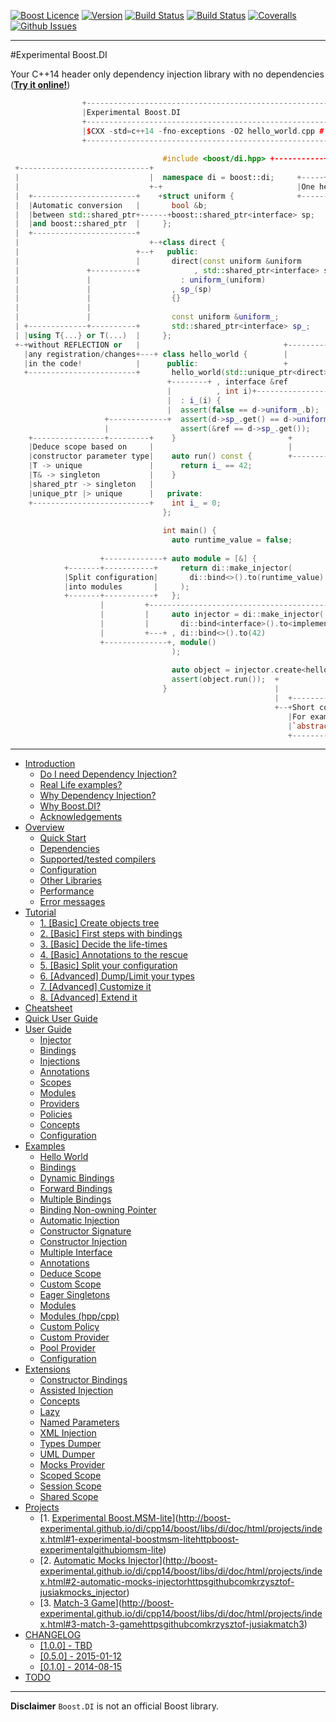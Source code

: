<a href="http://www.boost.org/LICENSE_1_0.txt" target="_blank">![Boost Licence](http://img.shields.io/badge/license-boost-blue.svg)</a>
<a href="https://github.com/boost-experimental/di/releases" target="_blank">![Version](https://badge.fury.io/gh/boost-experimental%2Fdi.svg)</a>
<a href="https://travis-ci.org/boost-experimental/di" target="_blank">![Build Status](https://img.shields.io/travis/boost-experimental/di/cpp14.svg?label=linux/osx)</a>
<a href="https://ci.appveyor.com/project/boost-experimental/di" target="_blank">![Build Status](https://img.shields.io/appveyor/ci/boost-experimental/di/cpp14.svg?label=windows)</a>
<a href="https://coveralls.io/r/boost-experimental/di?branch=cpp14" target="_blank">![Coveralls](http://img.shields.io/coveralls/boost-experimental/di/cpp14.svg)</a>
<a href="http://github.com/boost-experimental/di/issues" target="_blank">![Github Issues](https://img.shields.io/github/issues/boost-experimental/di.svg)</a>

---------------------------------------

#Experimental Boost.DI

Your C++14 header only dependency injection library with no dependencies ([__Try it online!__](http://boost-experimental.github.io/di/cpp14/boost/libs/di/doc/html/examples/index.html#hello-world))

```cpp
                +-----------------------------------------------------------------------+
                |Experimental Boost.DI                                                  |
                +-----------------------------------------------------------------------+
                |$CXX -std=c++14 -fno-exceptions -O2 hello_world.cpp # Compiles in 0.2s!|
                +-----------------------------------------------------------------------+
 
                                  #include <boost/di.hpp> +-----------+
 +-----------------------------+                                      |
 |                             |  namespace di = boost::di;     +-----+--------------------------------+
 |                             +-+                              |One header (3k lines, no dependencies)|
 |  +-----------------------+    +struct uniform {              +--------------------------------------+
 |  |Automatic conversion   |       bool &b;
 |  |between std::shared_ptr+------+boost::shared_ptr<interface> sp;
 |  |and boost::shared_ptr  |     };
 |  +-----------------------+  
 |                             +-+class direct {
 |                          +--+   public:                                 +----------------------------+
 |                          |       direct(const uniform &uniform          |ASM x86-64 == `make_unique` |
 |               +----------+            , std::shared_ptr<interface> sp)  +----------------------------+
 |               |                    : uniform_(uniform)                  |push   %rax                 |
 |               |                  , sp_(sp)                              |mov    $0x8,%edi            |
 |               |                  {}                                     |callq  0x4007b0 <_Znwm@plt> |
 |               |                                                         |movq   $0x400a10,(%rax)     |
 |               |                  const uniform &uniform_;               |mov    $0x8,%esi            |
 | +-------------+----------+       std::shared_ptr<interface> sp_;        |mov    %rax,%rdi            |
 | |using T{...} or T(...)  |     };                                       |callq  0x400960 <_ZdlPvm>   |
 +-+without REFLECTION or   |                                +-------------+mov    $0x1,%eax            |
   |any registration/changes+---+ class hello_world {        |             |pop    %rdx                 |
   |in the code!            |      public:                   +             |retq                        |
   +------------------------+       hello_world(std::unique_ptr<direct> d  +-------------------------+--+
                                   +--------+ , interface &ref                                       |
                                   |          , int i)+-------------------------------------------+  +-+
                                   |  : i_(i) {                                                   |    |
                                   |  assert(false == d->uniform_.b);                             |    |
                     +-------------+  assert(d->sp_.get() == d->uniform_.sp.get());               |    |
                     |                assert(&ref == d->sp_.get());     +                         |    |
    +----------------+---------+    }                         +         |                         |    |
    |Deduce scope based on     |                              |         |                         |    |
    |constructor parameter type|    auto run() const {        +---------+ +--------------------+  |    |
    |T -> unique               |      return i_ == 42;                  +-+The same shared_ptr,|  |    |
    |T& -> singleton           |    }                                     |reference provided  |  |    |
    |shared_ptr -> singleton   |                                          +--------------------+  |    |
    |unique_ptr |> unique      |   private:                                                       |    |
    +--------------------------+    int i_ = 0;                                                +--+    |
                                  };                                                           |       |
                                                                                               |       |
                                  int main() {                          +----------------------+--+    |
                                    auto runtime_value = false;         |ASM x86-64 == 'return 42'|    |
                                                                        +-------------------------+    |
                    +-------------+ auto module = [&] {                 |mov $0x2a,%eax           |    |
            +-------+-----------+     return di::make_injector(         |retq                     |    |
            |Split configuration|       di::bind<>().to(runtime_value)  +----+--------------------+    |
            |into modules       |     );                                     |                         |
            +-------+-----------+   };                                       |                         |
                    |         +----------------------------------------------+                         |
                    |         |     auto injector = di::make_injector(                                 |
                    |         |       di::bind<interface>().to<implementation>()+----------------------+
                    |         +---+ , di::bind<>().to(42)
                    +--------------+, module()                                     +---------------------+
                                    );                                  +----------+Compile time creation|
                                                                        +          |guarantee!           |
                                    auto object = injector.create<hello_world>();  +---------------------+
                                    assert(object.run());  +
                                  }                        |
                                                           |  +----------------------------------------+
                                                           +--+Short compile time error messages!      |
                                                              |For example:                            |
                                                              |`abstract_type<interface>::is_not_bound`|
                                                              +----------------------------------------+
```

---------------------------------------

[](GENERATE_TOC_BEGIN)

* [Introduction](http://boost-experimental.github.io/di/cpp14/boost/libs/di/doc/html/index.html)
    * [Do I need Dependency Injection?](http://boost-experimental.github.io/di/cpp14/boost/libs/di/doc/html/index.html#do-i-need-dependency-injection)
    * [Real Life examples?](http://boost-experimental.github.io/di/cpp14/boost/libs/di/doc/html/index.html#real-life-examples)
    * [Why Dependency Injection?](http://boost-experimental.github.io/di/cpp14/boost/libs/di/doc/html/index.html#why-dependency-injection)
    * [Why Boost.DI?](http://boost-experimental.github.io/di/cpp14/boost/libs/di/doc/html/index.html#why-boostdi)
    * [Acknowledgements](http://boost-experimental.github.io/di/cpp14/boost/libs/di/doc/html/index.html#acknowledgements)
* [Overview](http://boost-experimental.github.io/di/cpp14/boost/libs/di/doc/html/overview/index.html)
    * [Quick Start](http://boost-experimental.github.io/di/cpp14/boost/libs/di/doc/html/overview/index.html#quick-start)
    * [Dependencies](http://boost-experimental.github.io/di/cpp14/boost/libs/di/doc/html/overview/index.html#dependencies)
    * [Supported/tested compilers](http://boost-experimental.github.io/di/cpp14/boost/libs/di/doc/html/overview/index.html#supportedtested-compilers)
    * [Configuration](http://boost-experimental.github.io/di/cpp14/boost/libs/di/doc/html/overview/index.html#configuration)
    * [Other Libraries](http://boost-experimental.github.io/di/cpp14/boost/libs/di/doc/html/overview/index.html#other-libraries)
    * [Performance](http://boost-experimental.github.io/di/cpp14/boost/libs/di/doc/html/overview/index.html#performance)
    * [Error messages](http://boost-experimental.github.io/di/cpp14/boost/libs/di/doc/html/overview/index.html#error-messages)
* [Tutorial](http://boost-experimental.github.io/di/cpp14/boost/libs/di/doc/html/tutorial/index.html)
    * [1. [Basic] Create objects tree](http://boost-experimental.github.io/di/cpp14/boost/libs/di/doc/html/tutorial/index.html#1-basic-create-objects-tree)
    * [2. [Basic] First steps with bindings](http://boost-experimental.github.io/di/cpp14/boost/libs/di/doc/html/tutorial/index.html#2-basic-first-steps-with-bindings)
    * [3. [Basic] Decide the life-times](http://boost-experimental.github.io/di/cpp14/boost/libs/di/doc/html/tutorial/index.html#3-basic-decide-the-life-times)
    * [4. [Basic] Annotations to the rescue](http://boost-experimental.github.io/di/cpp14/boost/libs/di/doc/html/tutorial/index.html#4-basic-annotations-to-the-rescue)
    * [5. [Basic] Split your configuration](http://boost-experimental.github.io/di/cpp14/boost/libs/di/doc/html/tutorial/index.html#5-basic-split-your-configuration)
    * [6. [Advanced] Dump/Limit your types](http://boost-experimental.github.io/di/cpp14/boost/libs/di/doc/html/tutorial/index.html#6-advanced-dumplimit-your-types)
    * [7. [Advanced] Customize it](http://boost-experimental.github.io/di/cpp14/boost/libs/di/doc/html/tutorial/index.html#7-advanced-customize-it)
    * [8. [Advanced] Extend it](http://boost-experimental.github.io/di/cpp14/boost/libs/di/doc/html/tutorial/index.html#8-advanced-extend-it)
* [Cheatsheet](http://boost-experimental.github.io/di/cpp14/boost/libs/di/doc/html/cheatsheet/index.html)
* [Quick User Guide](http://boost-experimental.github.io/di/cpp14/boost/libs/di/doc/html/quick_user_guide/index.html)
* [User Guide](http://boost-experimental.github.io/di/cpp14/boost/libs/di/doc/html/user_guide/index.html)
    * [Injector](http://boost-experimental.github.io/di/cpp14/boost/libs/di/doc/html/user_guide/index.html#injector)
    * [Bindings](http://boost-experimental.github.io/di/cpp14/boost/libs/di/doc/html/user_guide/index.html#bindings)
    * [Injections](http://boost-experimental.github.io/di/cpp14/boost/libs/di/doc/html/user_guide/index.html#injections)
    * [Annotations](http://boost-experimental.github.io/di/cpp14/boost/libs/di/doc/html/user_guide/index.html#annotations)
    * [Scopes](http://boost-experimental.github.io/di/cpp14/boost/libs/di/doc/html/user_guide/index.html#scopes)
    * [Modules](http://boost-experimental.github.io/di/cpp14/boost/libs/di/doc/html/user_guide/index.html#modules)
    * [Providers](http://boost-experimental.github.io/di/cpp14/boost/libs/di/doc/html/user_guide/index.html#providers)
    * [Policies](http://boost-experimental.github.io/di/cpp14/boost/libs/di/doc/html/user_guide/index.html#policies)
    * [Concepts](http://boost-experimental.github.io/di/cpp14/boost/libs/di/doc/html/user_guide/index.html#concepts)
    * [Configuration](http://boost-experimental.github.io/di/cpp14/boost/libs/di/doc/html/user_guide/index.html#configuration)
* [Examples](http://boost-experimental.github.io/di/cpp14/boost/libs/di/doc/html/examples/index.html)
    * [Hello World](http://boost-experimental.github.io/di/cpp14/boost/libs/di/doc/html/examples/index.html#hello-world)
    * [Bindings](http://boost-experimental.github.io/di/cpp14/boost/libs/di/doc/html/examples/index.html#bindings)
    * [Dynamic Bindings](http://boost-experimental.github.io/di/cpp14/boost/libs/di/doc/html/examples/index.html#dynamic-bindings)
    * [Forward Bindings](http://boost-experimental.github.io/di/cpp14/boost/libs/di/doc/html/examples/index.html#forward-bindings)
    * [Multiple Bindings](http://boost-experimental.github.io/di/cpp14/boost/libs/di/doc/html/examples/index.html#multiple-bindings)
    * [Binding Non-owning Pointer](http://boost-experimental.github.io/di/cpp14/boost/libs/di/doc/html/examples/index.html#binding-non-owning-pointer)
    * [Automatic Injection](http://boost-experimental.github.io/di/cpp14/boost/libs/di/doc/html/examples/index.html#automatic-injection)
    * [Constructor Signature](http://boost-experimental.github.io/di/cpp14/boost/libs/di/doc/html/examples/index.html#constructor-signature)
    * [Constructor Injection](http://boost-experimental.github.io/di/cpp14/boost/libs/di/doc/html/examples/index.html#constructor-injection)
    * [Multiple Interface](http://boost-experimental.github.io/di/cpp14/boost/libs/di/doc/html/examples/index.html#multiple-interface)
    * [Annotations](http://boost-experimental.github.io/di/cpp14/boost/libs/di/doc/html/examples/index.html#annotations)
    * [Deduce Scope](http://boost-experimental.github.io/di/cpp14/boost/libs/di/doc/html/examples/index.html#deduce-scope)
    * [Custom Scope](http://boost-experimental.github.io/di/cpp14/boost/libs/di/doc/html/examples/index.html#custom-scope)
    * [Eager Singletons](http://boost-experimental.github.io/di/cpp14/boost/libs/di/doc/html/examples/index.html#eager-singletons)
    * [Modules](http://boost-experimental.github.io/di/cpp14/boost/libs/di/doc/html/examples/index.html#modules)
    * [Modules (hpp/cpp)](http://boost-experimental.github.io/di/cpp14/boost/libs/di/doc/html/examples/index.html#modules-hppcpp)
    * [Custom Policy](http://boost-experimental.github.io/di/cpp14/boost/libs/di/doc/html/examples/index.html#custom-policy)
    * [Custom Provider](http://boost-experimental.github.io/di/cpp14/boost/libs/di/doc/html/examples/index.html#custom-provider)
    * [Pool Provider](http://boost-experimental.github.io/di/cpp14/boost/libs/di/doc/html/examples/index.html#pool-provider)
    * [Configuration](http://boost-experimental.github.io/di/cpp14/boost/libs/di/doc/html/examples/index.html#configuration)
* [Extensions](http://boost-experimental.github.io/di/cpp14/boost/libs/di/doc/html/extensions/index.html)
    * [Constructor Bindings](http://boost-experimental.github.io/di/cpp14/boost/libs/di/doc/html/extensions/index.html#constructor-bindings)
    * [Assisted Injection](http://boost-experimental.github.io/di/cpp14/boost/libs/di/doc/html/extensions/index.html#assisted-injection)
    * [Concepts](http://boost-experimental.github.io/di/cpp14/boost/libs/di/doc/html/extensions/index.html#concepts)
    * [Lazy](http://boost-experimental.github.io/di/cpp14/boost/libs/di/doc/html/extensions/index.html#lazy)
    * [Named Parameters](http://boost-experimental.github.io/di/cpp14/boost/libs/di/doc/html/extensions/index.html#named-parameters)
    * [XML Injection](http://boost-experimental.github.io/di/cpp14/boost/libs/di/doc/html/extensions/index.html#xml-injection)
    * [Types Dumper](http://boost-experimental.github.io/di/cpp14/boost/libs/di/doc/html/extensions/index.html#types-dumper)
    * [UML Dumper](http://boost-experimental.github.io/di/cpp14/boost/libs/di/doc/html/extensions/index.html#uml-dumper)
    * [Mocks Provider](http://boost-experimental.github.io/di/cpp14/boost/libs/di/doc/html/extensions/index.html#mocks-provider)
    * [Scoped Scope](http://boost-experimental.github.io/di/cpp14/boost/libs/di/doc/html/extensions/index.html#scoped-scope)
    * [Session Scope](http://boost-experimental.github.io/di/cpp14/boost/libs/di/doc/html/extensions/index.html#session-scope)
    * [Shared Scope](http://boost-experimental.github.io/di/cpp14/boost/libs/di/doc/html/extensions/index.html#shared-scope)
* [Projects](http://boost-experimental.github.io/di/cpp14/boost/libs/di/doc/html/projects/index.html)
    * [1. [Experimental Boost.MSM-lite](http://boost-experimental.github.io/msm-lite/)](http://boost-experimental.github.io/di/cpp14/boost/libs/di/doc/html/projects/index.html#1-experimental-boostmsm-litehttpboost-experimentalgithubiomsm-lite)
    * [2. [Automatic Mocks Injector](https://github.com/krzysztof-jusiak/mocks_injector)](http://boost-experimental.github.io/di/cpp14/boost/libs/di/doc/html/projects/index.html#2-automatic-mocks-injectorhttpsgithubcomkrzysztof-jusiakmocks_injector)
    * [3. [Match-3 Game](https://github.com/krzysztof-jusiak/match3)](http://boost-experimental.github.io/di/cpp14/boost/libs/di/doc/html/projects/index.html#3-match-3-gamehttpsgithubcomkrzysztof-jusiakmatch3)
* [CHANGELOG](http://boost-experimental.github.io/di/cpp14/boost/libs/di/doc/html/CHANGELOG/index.html)
    * [ [1.0.0] - TBD](http://boost-experimental.github.io/di/cpp14/boost/libs/di/doc/html/CHANGELOG/index.html#-100-tbd)
    * [ [0.5.0] - 2015-01-12](http://boost-experimental.github.io/di/cpp14/boost/libs/di/doc/html/CHANGELOG/index.html#-050-2015-01-12)
    * [ [0.1.0] - 2014-08-15](http://boost-experimental.github.io/di/cpp14/boost/libs/di/doc/html/CHANGELOG/index.html#-010-2014-08-15)
* [TODO](http://boost-experimental.github.io/di/cpp14/boost/libs/di/doc/html/TODO/index.html)

[](GENERATE_TOC_END)

---

**Disclaimer** `Boost.DI` is not an official Boost library.
